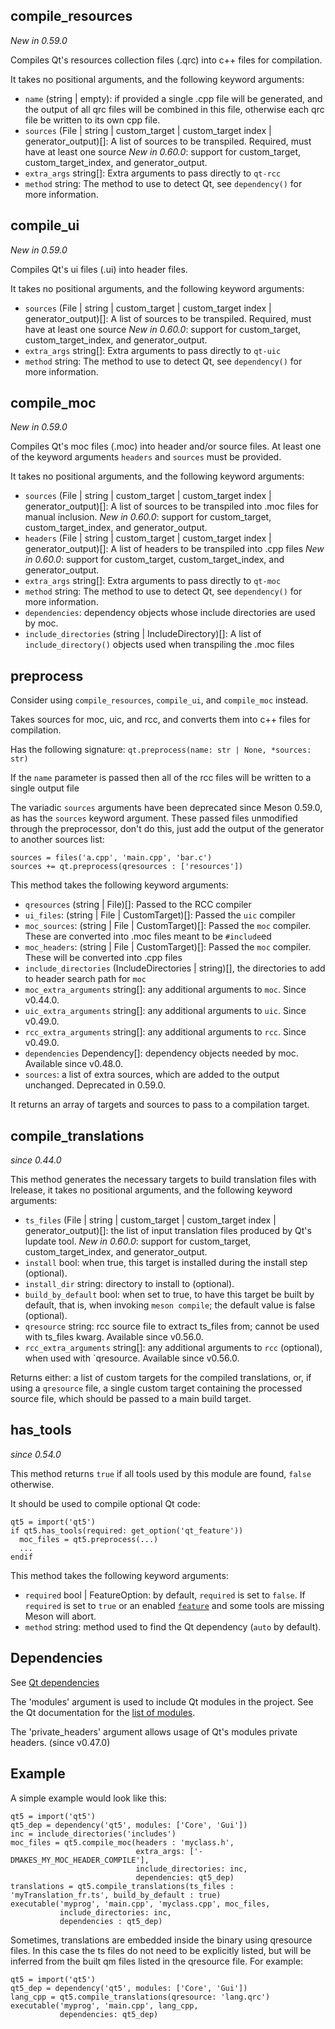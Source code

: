 ## compile_resources

*New in 0.59.0*

Compiles Qt's resources collection files (.qrc) into c++ files for compilation.

It takes no positional arguments, and the following keyword arguments:
  - `name` (string | empty): if provided a single .cpp file will be generated,
    and the output of all qrc files will be combined in this file, otherwise
    each qrc file be written to its own cpp file.
  - `sources` (File | string | custom_target | custom_target index | generator_output)[]:
    A list of sources to be transpiled. Required, must have at least one source
    *New in 0.60.0*: support for custom_target, custom_target_index, and generator_output.
  - `extra_args` string[]: Extra arguments to pass directly to `qt-rcc`
  - `method` string: The method to use to detect Qt, see `dependency()` for more
    information.

## compile_ui

*New in 0.59.0*

Compiles Qt's ui files (.ui) into header files.

It takes no positional arguments, and the following keyword arguments:
  - `sources` (File | string | custom_target | custom_target index | generator_output)[]:
    A list of sources to be transpiled. Required, must have at least one source
    *New in 0.60.0*: support for custom_target, custom_target_index, and generator_output.
  - `extra_args` string[]: Extra arguments to pass directly to `qt-uic`
  - `method` string: The method to use to detect Qt, see `dependency()` for more
    information.

## compile_moc

*New in 0.59.0*

Compiles Qt's moc files (.moc) into header and/or source files. At least one of
the keyword arguments `headers` and `sources` must be provided.

It takes no positional arguments, and the following keyword arguments:
  - `sources` (File | string | custom_target | custom_target index | generator_output)[]:
    A list of sources to be transpiled into .moc files for manual inclusion.
    *New in 0.60.0*: support for custom_target, custom_target_index, and generator_output.
  - `headers` (File | string | custom_target | custom_target index | generator_output)[]:
     A list of headers to be transpiled into .cpp files
    *New in 0.60.0*: support for custom_target, custom_target_index, and generator_output.
  - `extra_args` string[]: Extra arguments to pass directly to `qt-moc`
  - `method` string: The method to use to detect Qt, see `dependency()` for more
    information.
  - `dependencies`: dependency objects whose include directories are used by moc.
  - `include_directories` (string | IncludeDirectory)[]: A list of `include_directory()`
    objects used when transpiling the .moc files

## preprocess

Consider using `compile_resources`, `compile_ui`, and `compile_moc` instead.

Takes sources for moc, uic, and rcc, and converts them into c++ files for
compilation.

Has the following signature: `qt.preprocess(name: str | None, *sources: str)`

If the `name` parameter is passed then all of the rcc files will be written to a single output file

The variadic `sources` arguments have been deprecated since Meson 0.59.0, as has the `sources` keyword argument. These passed files unmodified through the preprocessor, don't do this, just add the output of the generator to another sources list:
```meson
sources = files('a.cpp', 'main.cpp', 'bar.c')
sources += qt.preprocess(qresources : ['resources'])
```

This method takes the following keyword arguments:
 - `qresources` (string | File)[]: Passed to the RCC compiler
 - `ui_files`: (string | File | CustomTarget)[]: Passed the `uic` compiler
 - `moc_sources`: (string | File | CustomTarget)[]: Passed the `moc` compiler. These are converted into .moc files meant to be `#include`ed
 - `moc_headers`: (string | File | CustomTarget)[]: Passed the `moc` compiler. These will be converted into .cpp files
 - `include_directories` (IncludeDirectories | string)[], the directories to add to header search path for `moc`
 - `moc_extra_arguments` string[]: any additional arguments to `moc`. Since v0.44.0.
 - `uic_extra_arguments` string[]: any additional arguments to `uic`. Since v0.49.0.
 - `rcc_extra_arguments` string[]: any additional arguments to `rcc`. Since v0.49.0.
 - `dependencies` Dependency[]: dependency objects needed by moc. Available since v0.48.0.
 - `sources`: a list of extra sources, which are added to the output unchanged. Deprecated in 0.59.0.

It returns an array of targets and sources to pass to a compilation target.

## compile_translations

*since 0.44.0*

This method generates the necessary targets to build translation files with
lrelease, it takes no positional arguments, and the following keyword arguments:

 - `ts_files` (File | string | custom_target | custom_target index | generator_output)[]:
    the list of input translation files produced by Qt's lupdate tool.
    *New in 0.60.0*: support for custom_target, custom_target_index, and generator_output.
 - `install` bool: when true, this target is installed during the install step (optional).
 - `install_dir` string: directory to install to (optional).
 - `build_by_default` bool: when set to true, to have this target be built by
   default, that is, when invoking `meson compile`; the default value is false
   (optional).
 - `qresource` string: rcc source file to extract ts_files from; cannot be used
   with ts_files kwarg. Available since v0.56.0.
 - `rcc_extra_arguments` string[]: any additional arguments to `rcc` (optional),
   when used with `qresource. Available since v0.56.0.

Returns either: a list of custom targets for the compiled
translations, or, if using a `qresource` file, a single custom target
containing the processed source file, which should be passed to a main
build target.

## has_tools

*since 0.54.0*

This method returns `true` if all tools used by this module are found,
`false` otherwise.

It should be used to compile optional Qt code:
```meson
qt5 = import('qt5')
if qt5.has_tools(required: get_option('qt_feature'))
  moc_files = qt5.preprocess(...)
  ...
endif
```

This method takes the following keyword arguments:
- `required` bool | FeatureOption: by default, `required` is set to `false`. If `required` is set to
  `true` or an enabled [`feature`](Build-options.md#features) and some tools are
  missing Meson will abort.
- `method` string: method used to find the Qt dependency (`auto` by default).

## Dependencies

See [Qt dependencies](Dependencies.md#qt)

The 'modules' argument is used to include Qt modules in the project.
See the Qt documentation for the [list of
modules](http://doc.qt.io/qt-5/qtmodules.html).

The 'private_headers' argument allows usage of Qt's modules private
headers. (since v0.47.0)

## Example
A simple example would look like this:

```meson
qt5 = import('qt5')
qt5_dep = dependency('qt5', modules: ['Core', 'Gui'])
inc = include_directories('includes')
moc_files = qt5.compile_moc(headers : 'myclass.h',
                            extra_args: ['-DMAKES_MY_MOC_HEADER_COMPILE'],
                            include_directories: inc,
                            dependencies: qt5_dep)
translations = qt5.compile_translations(ts_files : 'myTranslation_fr.ts', build_by_default : true)
executable('myprog', 'main.cpp', 'myclass.cpp', moc_files,
           include_directories: inc,
           dependencies : qt5_dep)
```

Sometimes, translations are embedded inside the binary using qresource
files. In this case the ts files do not need to be explicitly listed,
but will be inferred from the built qm files listed in the qresource
file. For example:

```meson
qt5 = import('qt5')
qt5_dep = dependency('qt5', modules: ['Core', 'Gui'])
lang_cpp = qt5.compile_translations(qresource: 'lang.qrc')
executable('myprog', 'main.cpp', lang_cpp,
           dependencies: qt5_dep)
```
